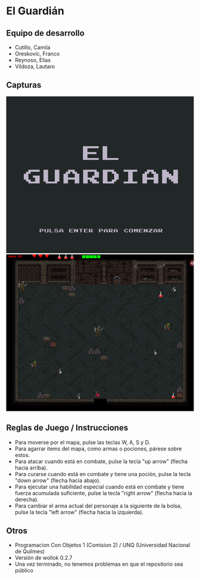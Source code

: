 # El Guardián

## Equipo de desarrollo

- Cutillo, Camila
- Oreskovic, Franco
- Reynoso, Elías
- Vildoza, Lautaro

## Capturas

![Titulo](fondoTitulo1.png)
![Captura Nivel 1](capturaParaReadme.png)

## Reglas de Juego / Instrucciones

 - Para moverse por el mapa, pulse las teclas W, A, S y D.
 - Para agarrar items del mapa, como armas o pociones, párese sobre estos.
 - Para atacar cuando está en combate, pulse la tecla "up arrow" (flecha hacia arriba).
 - Para curarse cuando está en combate y tiene una poción, pulse la tecla "down arrow" (flecha hacia abajo).
 - Para ejecutar una habilidad especial cuando está en combate y tiene fuerza acumulada suficiente, pulse la tecla "right arrow" (flecha hacia la derecha).
 - Para cambiar el arma actual del personaje a la siguiente de la bolsa, pulse la tecla "left arrow" (flecha hacia la izquierda).


## Otros

- Programacion Con Objetos 1 (Comision 2) / UNQ (Universidad Nacional de Quilmes)
- Versión de wollok 0.2.7
- Una vez terminado, no tenemos problemas en que el repositorio sea público
